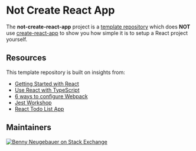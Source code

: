 # Not Create React App

The **not-create-react-app** project is a [template repository](https://docs.github.com/en/repositories/creating-and-managing-repositories/creating-a-template-repository) which does **NOT** use [create-react-app](https://github.com/facebook/create-react-app) to show you how simple it is to setup a React project yourself.

## Resources

This template repository is built on insights from:

- [Getting Started with React](https://slideshare.net/bennyneugebauer/getting-started-with-react-v16)
- [Use React with TypeScript](https://typescript.tv/react/use-react-with-typescript/)
- [6 ways to configure Webpack](https://dev.to/typescripttv/6-ways-to-configure-webpack-5a33)
- [Jest Workshop](https://github.com/bennycode/workshop-jest)
- [React Todo List App](https://www.youtube.com/watch?v=E1E08i2UJGI)

## Maintainers

[![Benny Neugebauer on Stack Exchange][stack_exchange_bennycode_badge]][stack_exchange_bennycode_url]

[stack_exchange_bennycode_badge]: https://stackexchange.com/users/flair/203782.png?theme=default
[stack_exchange_bennycode_url]: https://stackexchange.com/users/203782/benny-neugebauer?tab=accounts
